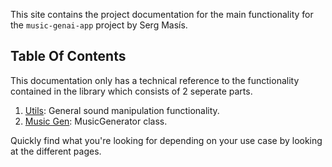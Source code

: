 This site contains the project documentation for the main functionality for the `music-genai-app` project by Serg Masís.

## Table Of Contents

This documentation only has a technical reference to the functionality contained in the library which consists of 2 seperate parts.

1. [Utils](reference/utils.md): General sound manipulation functionality.
2. [Music Gen](reference/music_gen.md): MusicGenerator class.

Quickly find what you're looking for depending on your use case by looking at the different pages.
